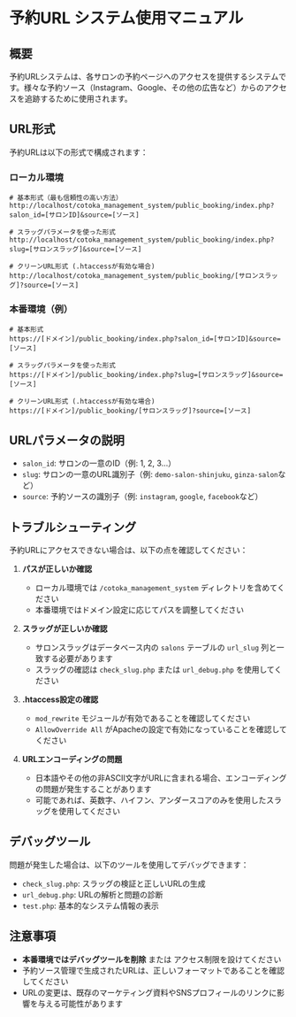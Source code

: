 # 予約URL システム使用マニュアル

## 概要

予約URLシステムは、各サロンの予約ページへのアクセスを提供するシステムです。様々な予約ソース（Instagram、Google、その他の広告など）からのアクセスを追跡するために使用されます。

## URL形式

予約URLは以下の形式で構成されます：

### ローカル環境

```
# 基本形式（最も信頼性の高い方法）
http://localhost/cotoka_management_system/public_booking/index.php?salon_id=[サロンID]&source=[ソース]

# スラッグパラメータを使った形式
http://localhost/cotoka_management_system/public_booking/index.php?slug=[サロンスラッグ]&source=[ソース]

# クリーンURL形式 (.htaccessが有効な場合)
http://localhost/cotoka_management_system/public_booking/[サロンスラッグ]?source=[ソース]
```

### 本番環境（例）

```
# 基本形式
https://[ドメイン]/public_booking/index.php?salon_id=[サロンID]&source=[ソース]

# スラッグパラメータを使った形式
https://[ドメイン]/public_booking/index.php?slug=[サロンスラッグ]&source=[ソース]

# クリーンURL形式 (.htaccessが有効な場合)
https://[ドメイン]/public_booking/[サロンスラッグ]?source=[ソース]
```

## URLパラメータの説明

- `salon_id`: サロンの一意のID（例: 1, 2, 3...）
- `slug`: サロンの一意のURL識別子（例: `demo-salon-shinjuku`, `ginza-salon`など）
- `source`: 予約ソースの識別子（例: `instagram`, `google`, `facebook`など）

## トラブルシューティング

予約URLにアクセスできない場合は、以下の点を確認してください：

1. **パスが正しいか確認**
   - ローカル環境では `/cotoka_management_system` ディレクトリを含めてください
   - 本番環境ではドメイン設定に応じてパスを調整してください

2. **スラッグが正しいか確認**
   - サロンスラッグはデータベース内の `salons` テーブルの `url_slug` 列と一致する必要があります
   - スラッグの確認は `check_slug.php` または `url_debug.php` を使用してください

3. **.htaccess設定の確認**
   - `mod_rewrite` モジュールが有効であることを確認してください
   - `AllowOverride All` がApacheの設定で有効になっていることを確認してください

4. **URLエンコーディングの問題**
   - 日本語やその他の非ASCII文字がURLに含まれる場合、エンコーディングの問題が発生することがあります
   - 可能であれば、英数字、ハイフン、アンダースコアのみを使用したスラッグを使用してください

## デバッグツール

問題が発生した場合は、以下のツールを使用してデバッグできます：

- `check_slug.php`: スラッグの検証と正しいURLの生成
- `url_debug.php`: URLの解析と問題の診断
- `test.php`: 基本的なシステム情報の表示

## 注意事項

- **本番環境ではデバッグツールを削除** または アクセス制限を設けてください
- 予約ソース管理で生成されたURLは、正しいフォーマットであることを確認してください
- URLの変更は、既存のマーケティング資料やSNSプロフィールのリンクに影響を与える可能性があります 